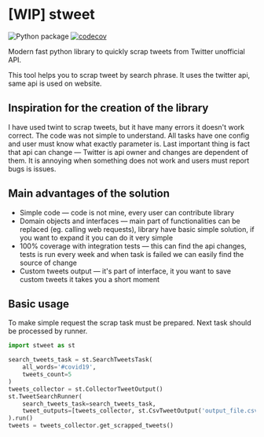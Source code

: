# [WIP] stweet

![Python package](https://github.com/markowanga/stweet/workflows/Python%20package/badge.svg?branch=master)
[![codecov](https://codecov.io/gh/markowanga/stweet/branch/master/graph/badge.svg?token=1PV6VC8HRF)](https://codecov.io/gh/markowanga/stweet)


Modern fast python library to quickly scrap tweets from Twitter unofficial API.

This tool helps you to scrap tweet by search phrase. It uses the twitter api, same api is used on website.

## Inspiration for the creation of the library
I have used twint to scrap tweets, but it have many errors it doesn't work correct. 
The code was not simple to understand. All tasks have one config and user must know what exactly parameter is.
Last important thing is fact that api can change — Twitter is api owner and changes are dependent of them. 
It is annoying when something does not work and users must report bugs is issues.

## Main advantages of the solution
 - Simple code — code is not mine, every user can contribute library
 - Domain objects and interfaces — main part of functionalities can be replaced (eg. calling web requests),
   library have basic simple solution, if you want to expand it you can do it very simple
 - 100% coverage with integration tests — this can find the api changes, 
   tests is run every week and when task is failed we can easily find the source of change
 - Custom tweets output — it's part of interface, it you want to save custom tweets it takes you a short moment

## Basic usage
To make simple request the scrap task must be prepared. Next task should be processed by runner.
```python
import stweet as st

search_tweets_task = st.SearchTweetsTask(
    all_words='#covid19',
    tweets_count=5
)
tweets_collector = st.CollectorTweetOutput()
st.TweetSearchRunner(
    search_tweets_task=search_tweets_task,
    tweet_outputs=[tweets_collector, st.CsvTweetOutput('output_file.csv')]
).run()
tweets = tweets_collector.get_scrapped_tweets()
```
